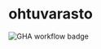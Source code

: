 # ohtuvarasto

![GHA workflow badge](https://github.com/SalonenMika/ohtuvarasto/workflows/CI/badge.svg)
